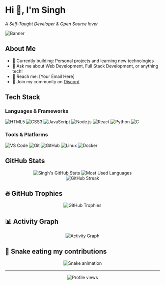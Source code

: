 # Hi 👋, I'm Singh

*A Self-Taught Developer & Open Source lover*

![Banner](https://readme-typing-svg.demolab.com?font=Fira+Code&pause=1000&color=00D4FF&center=true&vCenter=true&width=435&lines=Singh+Developer;Full+Stack+Developer;Open+Source+Enthusiast)

## About Me

- 🔨 Currently building: Personal projects and learning new technologies
- 📌 Ask me about Web Development, Full Stack Development, or anything tech!
- 📧 Reach me: [Your Email Here]
- 🤝 Join my community on [Discord](https://discord.gg/your-server)

## Tech Stack

### Languages & Frameworks
![HTML5](https://img.shields.io/badge/HTML5-E34F26?style=for-the-badge&logo=html5&logoColor=white)
![CSS3](https://img.shields.io/badge/CSS3-1572B6?style=for-the-badge&logo=css3&logoColor=white)
![JavaScript](https://img.shields.io/badge/JavaScript-F7DF1E?style=for-the-badge&logo=javascript&logoColor=black)
![Node.js](https://img.shields.io/badge/Node.js-43853D?style=for-the-badge&logo=node.js&logoColor=white)
![React](https://img.shields.io/badge/React-20232A?style=for-the-badge&logo=react&logoColor=61DAFB)
![Python](https://img.shields.io/badge/Python-3776AB?style=for-the-badge&logo=python&logoColor=white)
![C](https://img.shields.io/badge/C-00599C?style=for-the-badge&logo=c&logoColor=white)

### Tools & Platforms
![VS Code](https://img.shields.io/badge/VS_Code-0078D4?style=for-the-badge&logo=visual%20studio%20code&logoColor=white)
![Git](https://img.shields.io/badge/Git-F05032?style=for-the-badge&logo=git&logoColor=white)
![GitHub](https://img.shields.io/badge/GitHub-100000?style=for-the-badge&logo=github&logoColor=white)
![Linux](https://img.shields.io/badge/Linux-FCC624?style=for-the-badge&logo=linux&logoColor=black)
![Docker](https://img.shields.io/badge/Docker-2496ED?style=for-the-badge&logo=docker&logoColor=white)

## GitHub Stats

<div align="center">
  <img src="https://github-readme-stats.vercel.app/api?username=singhfr&show_icons=true&theme=dark&hide_border=true&count_private=true" alt="Singh's GitHub Stats" />
  <img src="https://github-readme-stats.vercel.app/api/top-langs/?username=singhfr&layout=compact&theme=dark&hide_border=true" alt="Most Used Languages" />
</div>

<div align="center">
  <img src="https://github-readme-streak-stats.herokuapp.com/?user=singhfr&theme=dark&hide_border=true" alt="GitHub Streak" />
</div>

## 🔥 GitHub Trophies
<div align="center">
  <img src="https://github-profile-trophy.vercel.app/?username=singhfr&theme=darkhub&no-frame=true&no-bg=true&margin-w=4" alt="GitHub Trophies" />
</div>

## 📊 Activity Graph
<div align="center">
  <img src="https://github-readme-activity-graph.vercel.app/graph?username=singhfr&theme=react-dark&hide_border=true&area=true" alt="Activity Graph" />
</div>

## 🐍 Snake eating my contributions
<div align="center">
  <img src="https://raw.githubusercontent.com/singhfr/singhfr/output/github-contribution-grid-snake.svg" alt="Snake animation" />
</div>

---

<div align="center">
  <img src="https://komarev.com/ghpvc/?username=singhfr&label=Profile%20views&color=0e75b6&style=flat" alt="Profile views" />
</div>

